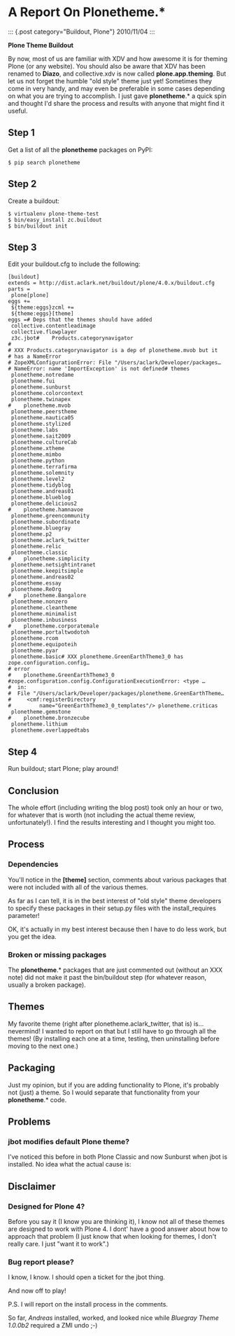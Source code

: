 # A Report On Plonetheme.\*

::: {.post category="Buildout, Plone"}
2010/11/04
:::

**Plone Theme Buildout**

By now, most of us are familiar with XDV and how awesome it is for
theming Plone (or any website). You should also be aware that XDV has
been renamed to **Diazo**, and collective.xdv is now called
**plone.app.theming**. But let us not forget the humble \"old style\"
theme just yet! Sometimes they come in very handy, and may even be
preferable in some cases depending on what you are trying to accomplish.
I just gave **plonetheme**.\* a quick spin and thought I\'d share the
process and results with anyone that might find it useful.

## Step 1

Get a list of all the **plonetheme** packages on PyPI:

    $ pip search plonetheme

## Step 2

Create a buildout:

    $ virtualenv plone-theme-test
    $ bin/easy_install zc.buildout
    $ bin/buildout init

## Step 3

Edit your buildout.cfg to include the following:

    [buildout]
    extends = http://dist.aclark.net/buildout/plone/4.0.x/buildout.cfg
    parts =
     plone[plone]
    eggs +=
     ${theme:eggs}zcml +=
     ${theme:eggs}[theme]
    eggs =# Deps that the themes should have added
     collective.contentleadimage
     collective.flowplayer
     z3c.jbot#    Products.categorynavigator
    #
    # XXX Products.categorynavigator is a dep of plonetheme.mvob but it
    # has a NameError
    # ZopeXMLConfigurationError: File "/Users/aclark/Developer/packages…
    # NameError: name 'ImportException' is not defined# themes
     plonetheme.notredame
     plonetheme.fui
     plonetheme.sunburst
     plonetheme.colorcontext
     plonetheme.twinapex
    #    plonetheme.mvob
     plonetheme.peerstheme
     plonetheme.nautica05
     plonetheme.stylized
     plonetheme.labs
     plonetheme.sait2009
     plonetheme.cultureCab
     plonetheme.xtheme
     plonetheme.mimbo
     plonetheme.python
     plonetheme.terrafirma
     plonetheme.solemnity
     plonetheme.level2
     plonetheme.tidyblog
     plonetheme.andreas01
     plonetheme.blueblog
     plonetheme.delicious2
    #    plonetheme.hamnavoe
     plonetheme.greencommunity
     plonetheme.subordinate
     plonetheme.bluegray
     plonetheme.p2
     plonetheme.aclark_twitter
     plonetheme.relic
     plonetheme.classic
    #    plonetheme.simplicity
     plonetheme.netsightintranet
     plonetheme.keepitsimple
     plonetheme.andreas02
     plonetheme.essay
     plonetheme.ReOrg
    #    plonetheme.Bangalore
     plonetheme.nonzero
     plonetheme.cleantheme
     plonetheme.minimalist
     plonetheme.inbusiness
    #    plonetheme.corporatemale
     plonetheme.portaltwodotoh
     plonetheme.rcom
     plonetheme.equipoteih
     plonetheme.pyar
     plonetheme.basic# XXX plonetheme.GreenEarthTheme3_0 has zope.configuration.config…
    # error
    #    plonetheme.GreenEarthTheme3_0
    #zope.configuration.config.ConfigurationExecutionError: <type …
    #  in:
    #  File "/Users/aclark/Developer/packages/plonetheme.GreenEarthTheme…
    #     <cmf:registerDirectory
    #         name="GreenEarthTheme3_0_templates"/> plonetheme.criticas
     plonetheme.gemstone
    #    plonetheme.bronzecube
     plonetheme.lithium
     plonetheme.overlappedtabs

## Step 4

Run buildout; start Plone; play around!

## Conclusion

The whole effort (including writing the blog post) took only an hour or
two, for whatever that is worth (not including the actual theme review,
unfortunately!). I find the results interesting and I thought you might
too.

## Process

### Dependencies

You\'ll notice in the **\[theme\]** section, comments about various
packages that were not included with all of the various themes.

As far as I can tell, it is in the best interest of \"old style\" theme
developers to specify these packages in their setup.py files with the
install_requires parameter!

OK, it\'s actually in my best interest because then I have to do less
work, but you get the idea.

### Broken or missing packages

The **plonetheme**.\* packages that are just commented out (without an
XXX note) did not make it past the bin/buildout step (for whatever
reason, usually a broken package).

## Themes

My favorite theme (right after plonetheme.aclark_twitter, that is) is...
nevermind! I wanted to report on that but I still have to go through all
the themes! (By installing each one at a time, testing, then
uninstalling before moving to the next one.)

## Packaging

Just my opinion, but if you are adding functionality to Plone, it\'s
probably not (just) a theme. So I would separate that functionality from
your **plonetheme**.\* code.

## Problems

### jbot modifies default Plone theme?

I\'ve noticed this before in both Plone Classic and now Sunburst when
jbot is installed. No idea what the actual cause is:

## Disclaimer

### Designed for Plone 4?

Before you say it (I know you are thinking it), I know not all of these
themes are designed to work with Plone 4. I dont\' have a good answer
about how to approach that problem (I just know that when looking for
themes, I don\'t really care. I just \"want it to work\".)

### Bug report please?

I know, I know. I should open a ticket for the jbot thing.

And now off to play!

P.S. I will report on the install process in the comments.

So far, *Andreas* installed, worked, and looked nice while *Bluegray
Theme 1.0.0b2* required a ZMI undo ;-)
